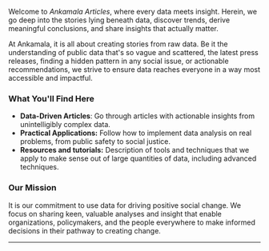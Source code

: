 
Welcome to *Ankamala Articles*, where every data meets insight. Herein, we go deep into the stories lying beneath data, discover trends, derive meaningful conclusions, and share insights that actually matter. 

At Ankamala, it is all about creating stories from raw data. Be it the understanding of public data that's so vague and scattered, the latest press releases, finding a hidden pattern in any social issue, or actionable recommendations, we strive to ensure data reaches everyone in a way most accessible and impactful.

### **What You'll Find Here**

- **Data-Driven Articles**: Go through articles with actionable insights from unintelligibly complex data.
- **Practical Applications:** Follow how to implement data analysis on real problems, from public safety to social justice.
- **Resources and tutorials:** Description of tools and techniques that we apply to make sense out of large quantities of data, including advanced techniques.
### **Our Mission**

It is our commitment to use data for driving positive social change. We focus on sharing keen, valuable analyses and insight that enable organizations, policymakers, and the people everywhere to make informed decisions in their pathway to creating change.

---
